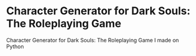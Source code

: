 # Character Generator for Dark Souls: The Roleplaying Game
 Character Generator for Dark Souls: The Roleplaying Game I made on Python
